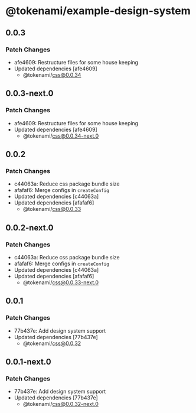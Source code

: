 # @tokenami/example-design-system

## 0.0.3

### Patch Changes

- afe4609: Restructure files for some house keeping
- Updated dependencies [afe4609]
  - @tokenami/css@0.0.34

## 0.0.3-next.0

### Patch Changes

- afe4609: Restructure files for some house keeping
- Updated dependencies [afe4609]
  - @tokenami/css@0.0.34-next.0

## 0.0.2

### Patch Changes

- c44063a: Reduce css package bundle size
- afafaf6: Merge configs in `createConfig`
- Updated dependencies [c44063a]
- Updated dependencies [afafaf6]
  - @tokenami/css@0.0.33

## 0.0.2-next.0

### Patch Changes

- c44063a: Reduce css package bundle size
- afafaf6: Merge configs in `createConfig`
- Updated dependencies [c44063a]
- Updated dependencies [afafaf6]
  - @tokenami/css@0.0.33-next.0

## 0.0.1

### Patch Changes

- 77b437e: Add design system support
- Updated dependencies [77b437e]
  - @tokenami/css@0.0.32

## 0.0.1-next.0

### Patch Changes

- 77b437e: Add design system support
- Updated dependencies [77b437e]
  - @tokenami/css@0.0.32-next.0
